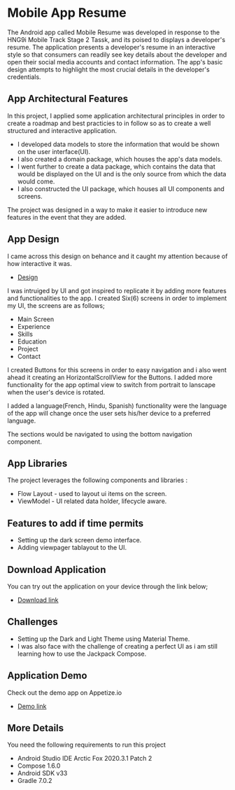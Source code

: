 <h1> Mobile App Resume</h1>
The Android app called Mobile Resume was developed in response to the HNG9i Mobile Track Stage 2 Tassk, and its poised to displays a developer's resume.
The application presents a developer's resume in an interactive style so that consumers can readily see key details about the developer and open their social media accounts and contact information. The app's basic design attempts to highlight the most crucial details in the developer's credentials.

## App Architectural Features
In this project, I applied some application architectural principles in order to create a roadmap and best practicies to in follow so as to create a well structured and interactive application.

*  I developed data models to store the information that would be shown on the user interface(UI).
*  I also created a domain package, which houses the app's data models.
*  I went further to create a data package, which contains the data that would be displayed on  the UI and is the only source from which the data would come.
* I also constructed the UI package, which houses all UI components and screens.
<p>The project was designed in a way to make it easier to introduce new features in the event that they are added.</p>

## App Design
I came across this design on behance and it caught my attention because of how interactive it was.
* [Design](https://www.behance.net/gallery/155831917/Interactive-Resume?tracking_source=search_projects%7Cresume+mobile+app)

 I was intruiged by UI and got inspired to replicate it by adding more features and functionalities to the app. I created Six(6) screens in order to implement my UI, the screens are as follows;
*  Main Screen
*  Experience
*  Skills
*  Education
*  Project
*  Contact

I created Buttons for this screens in order to easy navigation and i also went ahead it creating an HorizontalScrollView for the Buttons. I added more functionality for the app optimal view to switch from portrait to lanscape when the user's device is rotated.
<p>I added a language(French, Hindu, Spanish) functionality were the language of the app will change once the user sets his/her device to a preferred language.</p>
The sections would be navigated to using the bottom navigation component.

##  App Libraries

The project leverages the following components and libraries :
*  Flow Layout - used to layout ui items on the screen.
*  ViewModel - UI related data holder, lifecycle aware.

##  Features to add if time permits
* Setting up the dark screen demo interface.
* Adding viewpager tablayout to the UI.

## Download Application
You can try out the application on your device through the link below;
*  [Download link](https://github.com/nsikakudo/resumeapp/raw/main/app/release/app-debug.apk)

## Challenges 
*  Setting up the Dark and Light Theme using Material Theme. 
*  I was also face with the challenge of creating a perfect UI as i am still learning how to use the Jackpack Compose.

## Application Demo
Check out the demo app on Appetize.io
*  [Demo link](https://appetize.io/app/kxel3i2lnh4e3lznyowoax6eqq?device=pixel4&osVersion=11.0&scale=75)

## More Details
You need the following requirements to run this project

*   Android Studio IDE Arctic Fox 2020.3.1 Patch 2
*   Compose 1.6.0
*   Android SDK v33
*   Gradle 7.0.2
